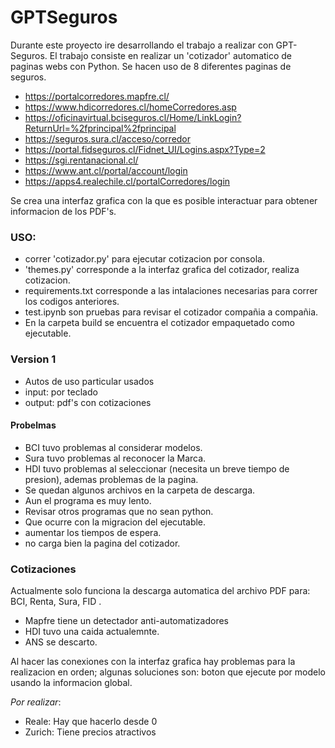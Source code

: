 # GPTSeguros

Durante este proyecto ire desarrollando el trabajo a realizar con GPT-Seguros.
El trabajo consiste en realizar un 'cotizador' automatico de paginas webs con Python.
Se hacen uso de 8 diferentes paginas de seguros.

* https://portalcorredores.mapfre.cl/
* https://www.hdicorredores.cl/homeCorredores.asp
* https://oficinavirtual.bciseguros.cl/Home/LinkLogin?ReturnUrl=%2fprincipal%2fprincipal
* https://seguros.sura.cl/acceso/corredor
* https://portal.fidseguros.cl/Fidnet_UI/Logins.aspx?Type=2
* https://sgi.rentanacional.cl/
* https://www.ant.cl/portal/account/login
* https://apps4.realechile.cl/portalCorredores/login


Se crea una interfaz grafica con la que es posible interactuar para obtener informacion de los PDF's.
### USO:
- correr 'cotizador.py' para ejecutar cotizacion por consola.
- 'themes.py' corresponde a la interfaz grafica del cotizador, realiza cotizacion.
- requirements.txt corresponde a las intalaciones necesarias para correr los codigos anteriores.
- test.ipynb son pruebas para revisar el cotizador compañia a compañia.
- En la carpeta build se encuentra el cotizador empaquetado como ejecutable.

### Version 1
* Autos de uso particular usados
* input: por teclado
* output: pdf's con cotizaciones

#### Probelmas

* BCI tuvo problemas al considerar modelos.
* Sura tuvo problemas al reconocer la Marca.
* HDI tuvo problemas al seleccionar (necesita un breve tiempo de presion), ademas problemas de la pagina.
* Se quedan algunos archivos en la carpeta de descarga.
* Aun el programa es muy lento. 
* Revisar otros programas que no sean python.
* Que ocurre con la migracion del ejecutable.
* aumentar los tiempos de espera.
* no carga bien la pagina del cotizador.

### Cotizaciones

Actualmente solo funciona la descarga automatica del archivo PDF para: BCI, Renta, Sura, FID .

* Mapfre tiene un detectador anti-automatizadores
* HDI tuvo una caida actualemnte.
* ANS se descarto.


Al hacer las conexiones con la interfaz grafica hay problemas para la realizacion en orden; algunas soluciones son: boton que ejecute por modelo usando la informacion global.

*Por realizar*:
* Reale: Hay que hacerlo desde 0
* Zurich: Tiene precios atractivos


